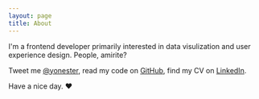```yaml
---
layout: page
title: About
---
```


I'm a frontend developer primarily interested in data visulization and user experience design. People, amirite?

Tweet me [@yonester](http://twitter.com/yonester), read my code on [GitHub](http://github.com/yonester), find my CV on [LinkedIn](https://www.linkedin.com/in/yonester).

Have a nice day. ♥